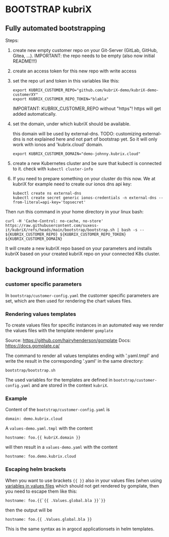 # BOOTSTRAP kubriX

## Fully automated bootstrapping

Steps:

1. create new empty customer repo on your Git-Server (GitLab, GitHub, Gitea, ...). IMPORTANT: the repo needs to be empty (also now initial README!!!)

2. create an access token for this new repo with write access

3. set the repo url and token in this variables like this:

    ```
    export KUBRIX_CUSTOMER_REPO="github.com/kubriX-demo/kubriX-demo-customerXY"
    export KUBRIX_CUSTOMER_REPO_TOKEN="blabla"
    ```

    IMPORTANT: KUBRIX_CUSTOMER_REPO without "https"! https will get added automatically.

4. set the domain, under which kubriX should be available.

    this domain will be used by external-dns.
    TODO: customizing external-dns is not explained here and not part of bootstrap yet. So it will only work with ionos and 'kubrix.cloud' domain.

    ```
    export KUBRIX_CUSTOMER_DOMAIN="demo-johnny.kubrix.cloud"
    ```

5. create a new Kubernetes cluster and be sure that kubectl is connected to it. check with `kubectl cluster-info`

6. If you need to prepare something on your cluster do this now. We at kubriX for example need to create our ionos dns api key:

    ```
    kubectl create ns external-dns
    kubectl create secret generic ionos-credentials -n external-dns --from-literal=api-key='topsecret'
    ```


Then run this command in your home directory in your linux bash:

```
curl -H 'Cache-Control: no-cache, no-store' https://raw.githubusercontent.com/suxess-it/kubriX/refs/heads/main/bootstrap/bootstrap.sh | bash -s -- ${KUBRIX_CUSTOMER_REPO} ${KUBRIX_CUSTOMER_REPO_TOKEN} ${KUBRIX_CUSTOMER_DOMAIN}
```

It will create a new kubriX repo based on your parameters and installs kubriX based on your created kubriX repo on your connected K8s cluster.

## background information

### customer specific parameters

In `bootstrap/customer-config.yaml` the customer specific parameters are set,
which are then used for rendering the chart values files.

### Rendering values templates

To create values files for specific instances in an automated 
way we render the values files with the template renderer `gomplate`

Source: https://github.com/hairyhenderson/gomplate
Docs: https://docs.gomplate.ca/

The command to render all values templates ending with '.yaml.tmpl' 
and write the result in the corresponding '.yaml' in the same directory:

```
bootstrap/bootstrap.sh
```

The used variables for the templates are defined in `bootstrap/customer-config.yaml` 
and are stored in the context `kubriX`.

### Example

Content of the `bootstrap/customer-config.yaml` is

```
domain: demo.kubrix.cloud
```

A `values-demo.yaml.tmpl` with the content
```
hostname: foo.{{ kubriX.domain }}
```

will then result in a `values-demo.yaml` with the content
```
hostname: foo.demo.kubrix.cloud
```

### Escaping helm brackets

When you want to use brackets `{{ }}` also in your values files 
(when using [variables in values files](https://helm.sh/docs/howto/charts_tips_and_tricks/#using-the-tpl-function) 
which should not get rendered by gomplate, then you need to escape them like this:

```
hostname: foo.{{`{{ .Values.global.bla }}`}}
```

then the output will be

```
hostname: foo.{{ .Values.global.bla }}
```

This is the same syntax as in argocd applicationsets in helm templates.


